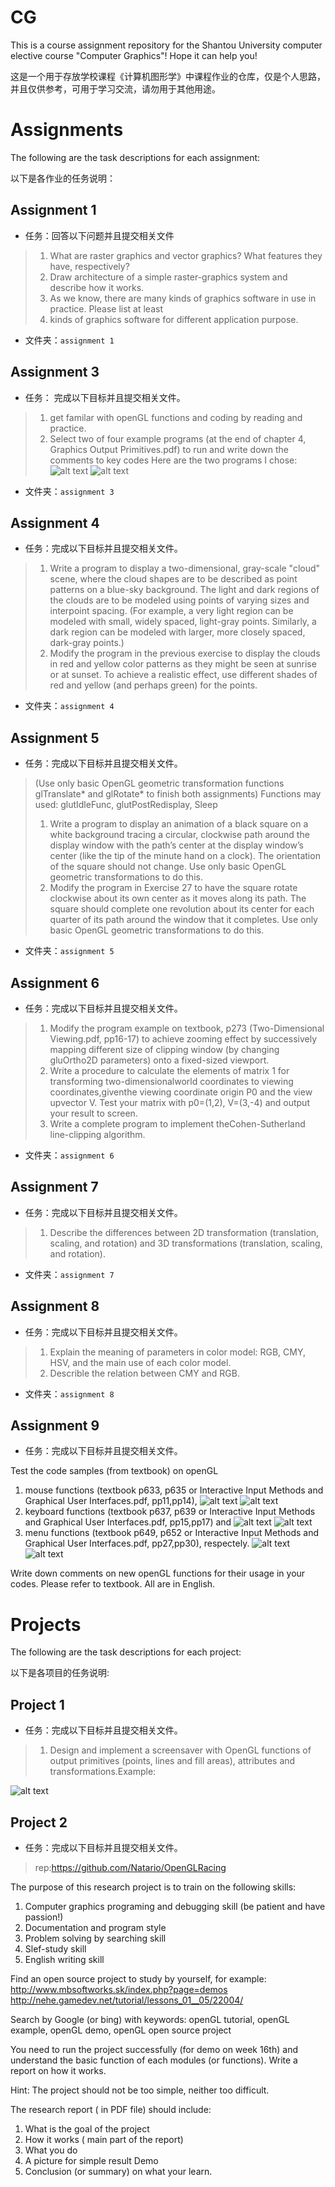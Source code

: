 <!--
 * @Author: hiddenSharp429 z404878860@163.com
 * @Date: 2024-11-04 18:35:53
 * @LastEditors: hiddenSharp429 z404878860@163.com
 * @LastEditTime: 2024-11-16 22:14:29
-->
# CG

This is a course assignment repository for the Shantou University computer elective course "Computer Graphics"! Hope it can help you!

这是一个用于存放学校课程《计算机图形学》中课程作业的仓库，仅是个人思路，并且仅供参考，可用于学习交流，请勿用于其他用途。

# Assignments
The following are the task descriptions for each assignment:

以下是各作业的任务说明：
## Assignment 1
- 任务：回答以下问题并且提交相关文件
> 1. What are raster graphics and vector graphics? What features they have, respectively?
> 2. Draw architecture of a simple raster-graphics system and describe how it works.
> 3. As we know, there are many kinds of graphics software in use in practice. Please list at least 
> 4. kinds of graphics software for different application purpose.
- 文件夹：`assignment 1`

## Assignment 3
- 任务： 完成以下目标并且提交相关文件。
> 1. get familar with openGL functions and coding by reading and practice.
> 2. Select two of four example programs (at the end of chapter 4, Graphics Output Primitives.pdf) to run and write down the comments to key codes
Here are the two programs I chose:
![alt text](img/assignment3_1.png)
![alt text](img/assignment3_2.png)
- 文件夹：`assignment 3`

## Assignment 4
- 任务：完成以下目标并且提交相关文件。
> 1. Write a program to display a two-dimensional, gray-scale "cloud" scene, where
the cloud shapes are to be described as point patterns on a blue-sky background.
The light and dark regions of the clouds are to be modeled using points of varying
sizes and interpoint spacing. (For example, a very light region can be modeled with
small, widely spaced, light-gray points. Similarly, a dark region can be modeled
with larger, more closely spaced, dark-gray points.)
> 2. Modify the program in the previous exercise to display the clouds in red and yellow
color patterns as they might be seen at sunrise or at sunset. To achieve a realistic
effect, use different shades of red and yellow (and perhaps green) for the points.
- 文件夹：`assignment 4`

## Assignment 5
- 任务：完成以下目标并且提交相关文件。
> (Use only basic OpenGL geometric transformation functions glTranslate* and glRotate* to finish both assignments)
> Functions may used: glutIdleFunc, glutPostRedisplay, Sleep
> 1. Write a program to display an animation of a black square on a white background tracing a circular, clockwise path around the display window with the path’s center at the display window’s center (like the tip of the minute hand on a clock). The orientation of the square should not change. Use only basic OpenGL geometric transformations to do this.
> 2. Modify the program in Exercise 27 to have the square rotate clockwise about its own center as it moves along its path. The square should complete one revolution about its center for each quarter of its path around the window that it completes. Use only basic OpenGL geometric transformations to do this.

- 文件夹：`assignment 5`

## Assignment 6
- 任务：完成以下目标并且提交相关文件。
> 1. Modify the program example on textbook, p273 (Two-Dimensional Viewing.pdf, pp16-17) to achieve zooming effect by successively mapping different size of clipping window (by changing gluOrtho2D parameters) onto a fixed-sized viewport.
> 2. Write a procedure to calculate the elements of matrix 1 for transforming two-dimensionalworld coordinates to viewing coordinates,giventhe viewing coordinate origin P0 and the view upvector V. Test your matrix with p0=(1,2), V=(3,-4) and output your result to screen.
> 3. Write a complete program to implement theCohen-Sutherland line-clipping algorithm.
- 文件夹：`assignment 6`

## Assignment 7
- 任务：完成以下目标并且提交相关文件。
> 1. Describe the differences between 2D transformation (translation, scaling, and rotation) and 3D transformations (translation, scaling, and rotation).


- 文件夹：`assignment 7`

## Assignment 8
- 任务：完成以下目标并且提交相关文件。
> 1. Explain the meaning of parameters in color model: RGB, CMY, HSV, and the main use of each color model.
> 2. Describle the relation between CMY and RGB.

- 文件夹：`assignment 8`

## Assignment 9
- 任务：完成以下目标并且提交相关文件。

Test the code samples (from textbook) on openGL
1) mouse functions (textbook p633, p635 or Interactive Input Methods and Graphical User Interfaces.pdf, pp11,pp14),
![alt text](img/assignment9_1_1.png)
![alt text](img/assignment9_1_2.png)
2) keyboard functions (textbook p637, p639 or Interactive Input Methods and Graphical User Interfaces.pdf, pp15,pp17) and
![alt text](img/assignment9_2_1.png)
![alt text](img/assignment9_2_2.png)
1) menu functions (textbook p649, p652 or Interactive Input Methods and Graphical User Interfaces.pdf, pp27,pp30), respectely.
![alt text](img/assignment9_3_1.png)
![alt text](img/assignment9_3_2.png)

Write down comments on new openGL functions for their usage in your codes. Please refer to textbook. All are in English. 

# Projects
The following are the task descriptions for each project:

以下是各项目的任务说明:
## Project 1
- 任务：完成以下目标并且提交相关文件。
> 1. Design and implement a screensaver with OpenGL functions of output primitives (points, lines and fill areas), attributes and transformations.Example:

![alt text](img/project1.png)

## Project 2
- 任务：完成以下目标并且提交相关文件。
> rep:https://github.com/Natario/OpenGLRacing
> 
The purpose of this research project is to train on the following skills:
1. Computer graphics programing and debugging skill (be patient and have passion!)
2. Documentation and program style
3. Problem solving by searching skill
4. Slef-study skill
5. English writing skill

Find an open source project to study by yourself, for example:
http://www.mbsoftworks.sk/index.php?page=demos
http://nehe.gamedev.net/tutorial/lessons_01__05/22004/

Search by Google (or bing) with keywords: openGL tutorial, openGL example, openGL demo, openGL open source project

You need to run the project successfully (for demo on week 16th) and understand the basic function of each modules (or functions). Write a report on how it works.

Hint: The project should not be too simple, neither too difficult.

The research report ( in PDF file) should include:
1. What is the goal of the project
2. How it works ( main part of the report)
3. What you do
4. A picture for simple result Demo
5. Conclusion (or summary) on what your learn.

